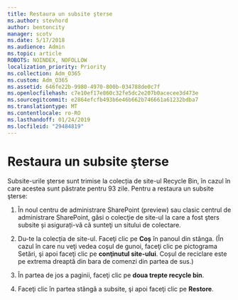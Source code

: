 ```yaml
---
title: Restaura un subsite şterse
ms.author: stevhord
author: bentoncity
manager: scotv
ms.date: 5/17/2018
ms.audience: Admin
ms.topic: article
ROBOTS: NOINDEX, NOFOLLOW
localization_priority: Priority
ms.collection: Adm_O365
ms.custom: Adm_O365
ms.assetid: 646fe22b-9980-4970-800b-034788de0c7f
ms.openlocfilehash: c7e10ef17e860c32fe5dc2e207b0acecee3d473e
ms.sourcegitcommit: e2864efcfb493b6e46b662b746661a61232bdba7
ms.translationtype: MT
ms.contentlocale: ro-RO
ms.lasthandoff: 01/24/2019
ms.locfileid: "29484819"
---
```

# <a name="restore-a-deleted-subsite"></a>Restaura un subsite şterse

Subsite-urile şterse sunt trimise la colecția de site-ul Recycle Bin, în cazul în care acestea sunt păstrate pentru 93 zile. Pentru a restaura un subsite şterse:
  
1. În noul centru de administrare SharePoint (preview) sau clasic centrul de administrare SharePoint, găsi o colecţie de site-ul la care a fost şters subsite și asigurați-vă că sunteţi un sitului de colectare. 
    
2. Du-te la colecția de site-ul. Faceţi clic pe **Coș** în panoul din stânga. (În cazul în care nu veţi vedea coşul de gunoi, faceţi clic pe pictograma Setări, şi apoi faceţi clic pe **conţinutul site-ului**. Coșul de reciclare este pe extrema dreaptă din bara de comenzi din partea de sus.)
    
3. În partea de jos a paginii, faceţi clic pe **doua trepte recycle bin**.
    
4. Faceţi clic în partea stângă a subsite, şi apoi faceţi clic pe **Restore**.
    


